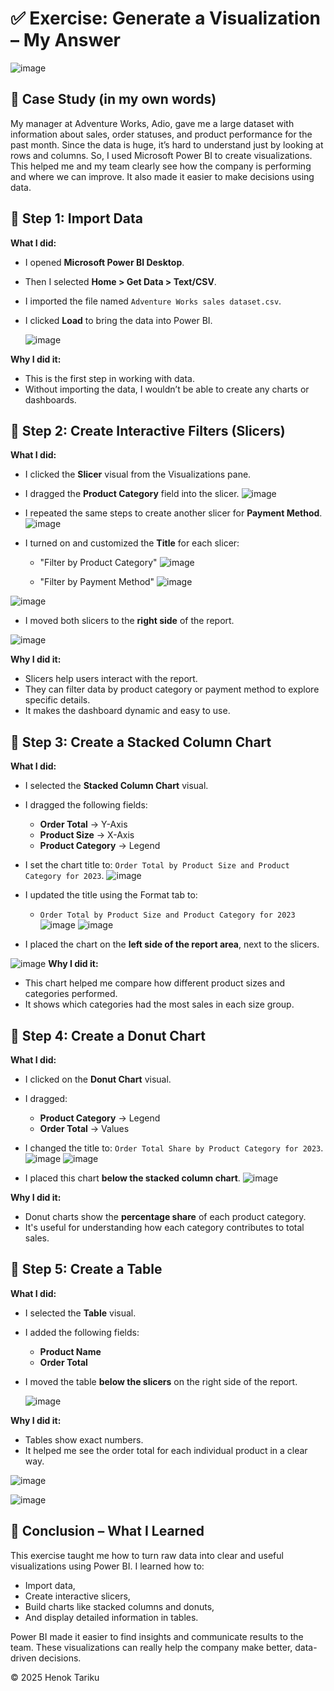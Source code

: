 # ✅ Exercise: Generate a Visualization – My Answer
![image](https://github.com/user-attachments/assets/1973a65a-4160-432f-a013-f2c2955a0c49)


## 🔷 Case Study (in my own words)
My manager at Adventure Works, Adio, gave me a large dataset with information about sales, order statuses, and product performance for the past month. Since the data is huge, it’s hard to understand just by looking at rows and columns. So, I used Microsoft Power BI to create visualizations. This helped me and my team clearly see how the company is performing and where we can improve. It also made it easier to make decisions using data.



## 🔷 Step 1: Import Data

**What I did:**
- I opened **Microsoft Power BI Desktop**.
- Then I selected **Home > Get Data > Text/CSV**.
- I imported the file named `Adventure Works sales dataset.csv`.
- I clicked **Load** to bring the data into Power BI.
  
  ![image](https://github.com/user-attachments/assets/a9b52c3b-f9f5-4a1b-a2e3-92ab5ba6b544)


**Why I did it:**
- This is the first step in working with data.
- Without importing the data, I wouldn’t be able to create any charts or dashboards.



## 🔷 Step 2: Create Interactive Filters (Slicers)

**What I did:**
- I clicked the **Slicer** visual from the Visualizations pane.
- I dragged the **Product Category** field into the slicer.
![image](https://github.com/user-attachments/assets/70edc77b-9d4b-4722-8579-8f11c7e9646a)

- I repeated the same steps to create another slicer for **Payment Method**.
![image](https://github.com/user-attachments/assets/97b0c9ab-e0cb-4b5e-9182-a838c1f8e8d7)
- I turned on and customized the **Title** for each slicer:
  - "Filter by Product Category"
![image](https://github.com/user-attachments/assets/d4fdc39e-dad4-4129-aeda-8ecca7b36f9a)

  - "Filter by Payment Method"
![image](https://github.com/user-attachments/assets/cef7b0aa-a62f-4d83-b862-04064a6cdda6)

![image](https://github.com/user-attachments/assets/57310275-89fd-40b4-aea1-668299f7df56)

- I moved both slicers to the **right side** of the report.

![image](https://github.com/user-attachments/assets/7cce64ea-dad5-4894-97d9-9a815ab35279)



**Why I did it:**
- Slicers help users interact with the report.
- They can filter data by product category or payment method to explore specific details.
- It makes the dashboard dynamic and easy to use.


## 🔷 Step 3: Create a Stacked Column Chart

**What I did:**
- I selected the **Stacked Column Chart** visual.
- I dragged the following fields:
  - **Order Total** → Y-Axis
  - **Product Size** → X-Axis
  - **Product Category** → Legend
- I set the chart title to: `Order Total by Product Size and Product Category for 2023`.
![image](https://github.com/user-attachments/assets/7c07f050-2fbf-4a4b-aa8c-a5de917db8df)
- I updated the title using the Format tab to:
  - `Order Total by Product Size and Product Category for 2023`
![image](https://github.com/user-attachments/assets/5a475f56-dd5c-4bd9-9150-8d1c564cc337)
![image](https://github.com/user-attachments/assets/774431ce-987e-4cc7-80d5-81e20ffad291)

- I placed the chart on the **left side of the report area**, next to the slicers.

![image](https://github.com/user-attachments/assets/38a9d206-f961-4c56-824b-ae357e20e531)
**Why I did it:**
- This chart helped me compare how different product sizes and categories performed.
- It shows which categories had the most sales in each size group.



## 🔷 Step 4: Create a Donut Chart

**What I did:**
- I clicked on the **Donut Chart** visual.
- I dragged:
  - **Product Category** → Legend
  - **Order Total** → Values
- I changed the title to: `Order Total Share by Product Category for 2023`.
![image](https://github.com/user-attachments/assets/55ed7d96-7551-4345-a57e-6500a42683ff)
![image](https://github.com/user-attachments/assets/6a9bf90a-3f90-4c2b-ac72-562ace8f3dc9)


- I placed this chart **below the stacked column chart**.
![image](https://github.com/user-attachments/assets/3b9afa2a-641d-4015-922d-58ff269d579e)




**Why I did it:**
- Donut charts show the **percentage share** of each product category.
- It's useful for understanding how each category contributes to total sales.


## 🔷 Step 5: Create a Table

**What I did:**
- I selected the **Table** visual.
- I added the following fields:
  - **Product Name**
  - **Order Total**
- I moved the table **below the slicers** on the right side of the report.

  ![image](https://github.com/user-attachments/assets/94ef0a87-7c6d-495d-a2cb-9a21ae165cd4)



**Why I did it:**
- Tables show exact numbers.
- It helped me see the order total for each individual product in a clear way.

![image](https://github.com/user-attachments/assets/07c74dbb-073a-4eda-9471-fdd1f74c78d8)

![image](https://github.com/user-attachments/assets/8d579d14-62d0-4e3c-88a6-9730540ab3fd)

## 🧠 Conclusion – What I Learned

This exercise taught me how to turn raw data into clear and useful visualizations using Power BI. I learned how to:
- Import data,
- Create interactive slicers,
- Build charts like stacked columns and donuts,
- And display detailed information in tables.

Power BI made it easier to find insights and communicate results to the team. These visualizations can really help the company make better, data-driven decisions.

© 2025 Henok Tariku
